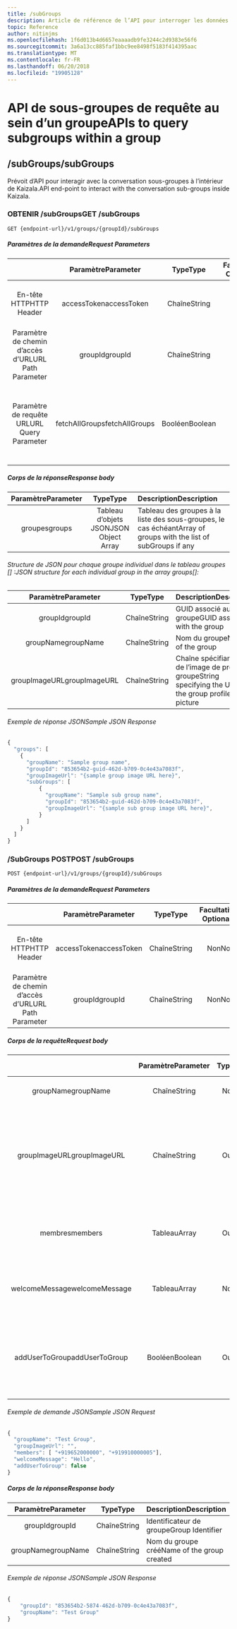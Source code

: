 ```yaml
---
title: /subGroups
description: Article de référence de l’API pour interroger les données sous-groupe
topic: Reference
author: nitinjms
ms.openlocfilehash: 1f6d013b4d6657eaaaadb9fe3244c2d9383e56f6
ms.sourcegitcommit: 3a6a13cc885faf1bbc9ee8498f5183f414395aac
ms.translationtype: MT
ms.contentlocale: fr-FR
ms.lasthandoff: 06/20/2018
ms.locfileid: "19905128"
---
```

# <a name="apis-to-query-subgroups-within-a-group"></a><span data-ttu-id="64a63-103">API de sous-groupes de requête au sein d’un groupe</span><span class="sxs-lookup"><span data-stu-id="64a63-103">APIs to query subgroups within a group</span></span>
## <a name="subgroups"></a><span data-ttu-id="64a63-104">/subGroups</span><span class="sxs-lookup"><span data-stu-id="64a63-104">/subGroups</span></span>
<span data-ttu-id="64a63-105">Prévoit d’API pour interagir avec la conversation sous-groupes à l’intérieur de Kaizala.</span><span class="sxs-lookup"><span data-stu-id="64a63-105">API end-point to interact with the conversation sub-groups inside Kaizala.</span></span>

### <a name="get-subgroups"></a><span data-ttu-id="64a63-106">OBTENIR /subGroups</span><span class="sxs-lookup"><span data-stu-id="64a63-106">GET /subGroups</span></span>

    GET {endpoint-url}/v1/groups/{groupId}/subGroups

##### <a name="request-parameters"></a><span data-ttu-id="64a63-107">Paramètres de la demande</span><span class="sxs-lookup"><span data-stu-id="64a63-107">Request Parameters</span></span>

|  | <span data-ttu-id="64a63-108">Paramètre</span><span class="sxs-lookup"><span data-stu-id="64a63-108">Parameter</span></span> | <span data-ttu-id="64a63-109">Type</span><span class="sxs-lookup"><span data-stu-id="64a63-109">Type</span></span> | <span data-ttu-id="64a63-110">Facultatif ?</span><span class="sxs-lookup"><span data-stu-id="64a63-110">Optional?</span></span> | <span data-ttu-id="64a63-111">Description</span><span class="sxs-lookup"><span data-stu-id="64a63-111">Description</span></span> |
| :---: | :---: | :---: | :---: | :--- |
| <span data-ttu-id="64a63-112">En-tête HTTP</span><span class="sxs-lookup"><span data-stu-id="64a63-112">HTTP Header</span></span> | <span data-ttu-id="64a63-113">accessToken</span><span class="sxs-lookup"><span data-stu-id="64a63-113">accessToken</span></span> | <span data-ttu-id="64a63-114">Chaîne</span><span class="sxs-lookup"><span data-stu-id="64a63-114">String</span></span> | <span data-ttu-id="64a63-115">Non</span><span class="sxs-lookup"><span data-stu-id="64a63-115">No</span></span> | <span data-ttu-id="64a63-116">Reçu à partir de la fin de l’authentification par jeton d’accès</span><span class="sxs-lookup"><span data-stu-id="64a63-116">Access Token received from the auth end-point</span></span> |
| <span data-ttu-id="64a63-117">Paramètre de chemin d’accès d’URL</span><span class="sxs-lookup"><span data-stu-id="64a63-117">URL Path Parameter</span></span> | <span data-ttu-id="64a63-118">groupId</span><span class="sxs-lookup"><span data-stu-id="64a63-118">groupId</span></span> | <span data-ttu-id="64a63-119">Chaîne</span><span class="sxs-lookup"><span data-stu-id="64a63-119">String</span></span> | <span data-ttu-id="64a63-120">Non</span><span class="sxs-lookup"><span data-stu-id="64a63-120">No</span></span> | <span data-ttu-id="64a63-121">GUID représentant le groupId de la ressource groupe spécifique</span><span class="sxs-lookup"><span data-stu-id="64a63-121">GUID representing the groupId of the specific group resource</span></span> |
| <span data-ttu-id="64a63-122">Paramètre de requête URL</span><span class="sxs-lookup"><span data-stu-id="64a63-122">URL Query Parameter</span></span> | <span data-ttu-id="64a63-123">fetchAllGroups</span><span class="sxs-lookup"><span data-stu-id="64a63-123">fetchAllGroups</span></span> | <span data-ttu-id="64a63-124">Booléen</span><span class="sxs-lookup"><span data-stu-id="64a63-124">Boolean</span></span> | <span data-ttu-id="64a63-125">Oui</span><span class="sxs-lookup"><span data-stu-id="64a63-125">Yes</span></span> | <span data-ttu-id="64a63-126">Paramètre pour spécifier si vous souhaitez extraire tous les sous-groupes dans la hiérarchie</span><span class="sxs-lookup"><span data-stu-id="64a63-126">Parameter to specify if you would like to fetch all the subGroups across the hierarchy</span></span> |

##### <a name="response-body"></a><span data-ttu-id="64a63-127">Corps de la réponse</span><span class="sxs-lookup"><span data-stu-id="64a63-127">Response body</span></span>

| <span data-ttu-id="64a63-128">Paramètre</span><span class="sxs-lookup"><span data-stu-id="64a63-128">Parameter</span></span> | <span data-ttu-id="64a63-129">Type</span><span class="sxs-lookup"><span data-stu-id="64a63-129">Type</span></span> | <span data-ttu-id="64a63-130">Description</span><span class="sxs-lookup"><span data-stu-id="64a63-130">Description</span></span> |
| :---: | :---: | :--- |
| <span data-ttu-id="64a63-131">groupes</span><span class="sxs-lookup"><span data-stu-id="64a63-131">groups</span></span> | <span data-ttu-id="64a63-132">Tableau d’objets JSON</span><span class="sxs-lookup"><span data-stu-id="64a63-132">JSON Object Array</span></span> | <span data-ttu-id="64a63-133">Tableau des groupes à la liste des sous-groupes, le cas échéant</span><span class="sxs-lookup"><span data-stu-id="64a63-133">Array of groups with the list of subGroups if any</span></span> |

######  <a name="json-structure-for-each-individual-group-in-the-array-groups"></a><span data-ttu-id="64a63-134">Structure de JSON pour chaque groupe individuel dans le tableau groupes [] :</span><span class="sxs-lookup"><span data-stu-id="64a63-134">JSON structure for each individual group in the array groups[]:</span></span>

| <span data-ttu-id="64a63-135">Paramètre</span><span class="sxs-lookup"><span data-stu-id="64a63-135">Parameter</span></span> | <span data-ttu-id="64a63-136">Type</span><span class="sxs-lookup"><span data-stu-id="64a63-136">Type</span></span> | <span data-ttu-id="64a63-137">Description</span><span class="sxs-lookup"><span data-stu-id="64a63-137">Description</span></span> |
| :---: | :---: | :--- |
| <span data-ttu-id="64a63-138">groupId</span><span class="sxs-lookup"><span data-stu-id="64a63-138">groupId</span></span> | <span data-ttu-id="64a63-139">Chaîne</span><span class="sxs-lookup"><span data-stu-id="64a63-139">String</span></span> | <span data-ttu-id="64a63-140">GUID associé au groupe</span><span class="sxs-lookup"><span data-stu-id="64a63-140">GUID associated with the group</span></span> |
| <span data-ttu-id="64a63-141">groupName</span><span class="sxs-lookup"><span data-stu-id="64a63-141">groupName</span></span> | <span data-ttu-id="64a63-142">Chaîne</span><span class="sxs-lookup"><span data-stu-id="64a63-142">String</span></span> | <span data-ttu-id="64a63-143">Nom du groupe</span><span class="sxs-lookup"><span data-stu-id="64a63-143">Name of the group</span></span> |
| <span data-ttu-id="64a63-144">groupImageURL</span><span class="sxs-lookup"><span data-stu-id="64a63-144">groupImageURL</span></span> | <span data-ttu-id="64a63-145">Chaîne</span><span class="sxs-lookup"><span data-stu-id="64a63-145">String</span></span> | <span data-ttu-id="64a63-146">Chaîne spécifiant l’URL de l’image de profil de groupe</span><span class="sxs-lookup"><span data-stu-id="64a63-146">String specifying the URL of the group profile picture</span></span> |

###### <a name="sample-json-response"></a><span data-ttu-id="64a63-147">Exemple de réponse JSON</span><span class="sxs-lookup"><span data-stu-id="64a63-147">Sample JSON Response</span></span>

```javascript
{
  "groups": [
    {
      "groupName": "Sample group name",
      "groupId": "853654b2-guid-462d-b709-0c4e43a7083f",
      "groupImageUrl": "{sample group image URL here}",
      "subGroups": [
          {
            "groupName": "Sample sub group name",
            "groupId": "853654b2-guid-462d-b709-0c4e43a7083f",
            "groupImageUrl": "{sample sub group image URL here}",
          }
      ]
    }
  ]
}
```

### <a name="post-subgroups"></a><span data-ttu-id="64a63-148">/SubGroups POST</span><span class="sxs-lookup"><span data-stu-id="64a63-148">POST /subGroups</span></span>

    POST {endpoint-url}/v1/groups/{groupId}/subGroups

##### <a name="request-parameters"></a><span data-ttu-id="64a63-149">Paramètres de la demande</span><span class="sxs-lookup"><span data-stu-id="64a63-149">Request Parameters</span></span>

|  | <span data-ttu-id="64a63-150">Paramètre</span><span class="sxs-lookup"><span data-stu-id="64a63-150">Parameter</span></span> | <span data-ttu-id="64a63-151">Type</span><span class="sxs-lookup"><span data-stu-id="64a63-151">Type</span></span> | <span data-ttu-id="64a63-152">Facultatif ?</span><span class="sxs-lookup"><span data-stu-id="64a63-152">Optional?</span></span> | <span data-ttu-id="64a63-153">Description</span><span class="sxs-lookup"><span data-stu-id="64a63-153">Description</span></span> |
| :---: | :---: | :---: | :---: | :--- |
| <span data-ttu-id="64a63-154">En-tête HTTP</span><span class="sxs-lookup"><span data-stu-id="64a63-154">HTTP Header</span></span> | <span data-ttu-id="64a63-155">accessToken</span><span class="sxs-lookup"><span data-stu-id="64a63-155">accessToken</span></span> | <span data-ttu-id="64a63-156">Chaîne</span><span class="sxs-lookup"><span data-stu-id="64a63-156">String</span></span> | <span data-ttu-id="64a63-157">Non</span><span class="sxs-lookup"><span data-stu-id="64a63-157">No</span></span> | <span data-ttu-id="64a63-158">Reçu à partir de la fin de l’authentification par jeton d’accès</span><span class="sxs-lookup"><span data-stu-id="64a63-158">Access Token received from the auth end-point</span></span> |
| <span data-ttu-id="64a63-159">Paramètre de chemin d’accès d’URL</span><span class="sxs-lookup"><span data-stu-id="64a63-159">URL Path Parameter</span></span> | <span data-ttu-id="64a63-160">groupId</span><span class="sxs-lookup"><span data-stu-id="64a63-160">groupId</span></span> | <span data-ttu-id="64a63-161">Chaîne</span><span class="sxs-lookup"><span data-stu-id="64a63-161">String</span></span> | <span data-ttu-id="64a63-162">Non</span><span class="sxs-lookup"><span data-stu-id="64a63-162">No</span></span> | <span data-ttu-id="64a63-163">GUID représentant le groupId de la ressource groupe spécifique</span><span class="sxs-lookup"><span data-stu-id="64a63-163">GUID representing the groupId of the specific group resource</span></span> |

##### <a name="request-body"></a><span data-ttu-id="64a63-164">Corps de la requête</span><span class="sxs-lookup"><span data-stu-id="64a63-164">Request body</span></span>

|  | <span data-ttu-id="64a63-165">Paramètre</span><span class="sxs-lookup"><span data-stu-id="64a63-165">Parameter</span></span> | <span data-ttu-id="64a63-166">Type</span><span class="sxs-lookup"><span data-stu-id="64a63-166">Type</span></span> | <span data-ttu-id="64a63-167">Facultatif ?</span><span class="sxs-lookup"><span data-stu-id="64a63-167">Optional?</span></span> | <span data-ttu-id="64a63-168">Description</span><span class="sxs-lookup"><span data-stu-id="64a63-168">Description</span></span> |
| :---: | :---: | :---: | :---: | :--- |
| <span data-ttu-id="64a63-169">groupName</span><span class="sxs-lookup"><span data-stu-id="64a63-169">groupName</span></span> | <span data-ttu-id="64a63-170">Chaîne</span><span class="sxs-lookup"><span data-stu-id="64a63-170">String</span></span> | <span data-ttu-id="64a63-171">Non</span><span class="sxs-lookup"><span data-stu-id="64a63-171">No</span></span> | <span data-ttu-id="64a63-172">Nom du groupe sub</span><span class="sxs-lookup"><span data-stu-id="64a63-172">Name of the sub group</span></span> |
| <span data-ttu-id="64a63-173">groupImageURL</span><span class="sxs-lookup"><span data-stu-id="64a63-173">groupImageURL</span></span> | <span data-ttu-id="64a63-174">Chaîne</span><span class="sxs-lookup"><span data-stu-id="64a63-174">String</span></span> | <span data-ttu-id="64a63-175">Oui</span><span class="sxs-lookup"><span data-stu-id="64a63-175">Yes</span></span> | <span data-ttu-id="64a63-176">URL de support de l’image de groupe ; Image doit être téléchargé via le chemin d’accès/Media</span><span class="sxs-lookup"><span data-stu-id="64a63-176">Media URL of the group image; Image needs to be uploaded through the /media path</span></span> |
| <span data-ttu-id="64a63-177">membres</span><span class="sxs-lookup"><span data-stu-id="64a63-177">members</span></span> | <span data-ttu-id="64a63-178">Tableau</span><span class="sxs-lookup"><span data-stu-id="64a63-178">Array</span></span> | <span data-ttu-id="64a63-179">Oui</span><span class="sxs-lookup"><span data-stu-id="64a63-179">Yes</span></span> | <span data-ttu-id="64a63-180">Tableau de chaînes de numéros de téléphone au format correct</span><span class="sxs-lookup"><span data-stu-id="64a63-180">String array of well-formatted phone numbers</span></span> |
| <span data-ttu-id="64a63-181">welcomeMessage</span><span class="sxs-lookup"><span data-stu-id="64a63-181">welcomeMessage</span></span> | <span data-ttu-id="64a63-182">Tableau</span><span class="sxs-lookup"><span data-stu-id="64a63-182">Array</span></span> | <span data-ttu-id="64a63-183">Non</span><span class="sxs-lookup"><span data-stu-id="64a63-183">No</span></span> | <span data-ttu-id="64a63-184">Tableau de chaînes de numéros de téléphone au format correct</span><span class="sxs-lookup"><span data-stu-id="64a63-184">String array of well-formatted phone numbers</span></span>  |
| <span data-ttu-id="64a63-185">addUserToGroup</span><span class="sxs-lookup"><span data-stu-id="64a63-185">addUserToGroup</span></span> | <span data-ttu-id="64a63-186">Booléen</span><span class="sxs-lookup"><span data-stu-id="64a63-186">Boolean</span></span> | <span data-ttu-id="64a63-187">Oui</span><span class="sxs-lookup"><span data-stu-id="64a63-187">Yes</span></span> | <span data-ttu-id="64a63-188">La valeur False si l’utilisateur appelant ne doit pas être ajouté au groupe par défaut</span><span class="sxs-lookup"><span data-stu-id="64a63-188">Set to False if the calling user should not be added to the group by default</span></span>  |


###### <a name="sample-json-request"></a><span data-ttu-id="64a63-189">Exemple de demande JSON</span><span class="sxs-lookup"><span data-stu-id="64a63-189">Sample JSON Request</span></span>

```javascript
{
  "groupName": "Test Group",
  "groupImageUrl": "",
  "members": [ "+919652000000", "+919910000005"],
  "welcomeMessage": "Hello",
  "addUserToGroup": false
}
```

##### <a name="response-body"></a><span data-ttu-id="64a63-190">Corps de la réponse</span><span class="sxs-lookup"><span data-stu-id="64a63-190">Response body</span></span>

| <span data-ttu-id="64a63-191">Paramètre</span><span class="sxs-lookup"><span data-stu-id="64a63-191">Parameter</span></span> | <span data-ttu-id="64a63-192">Type</span><span class="sxs-lookup"><span data-stu-id="64a63-192">Type</span></span> | <span data-ttu-id="64a63-193">Description</span><span class="sxs-lookup"><span data-stu-id="64a63-193">Description</span></span> |
| :---: | :---: | :--- |
| <span data-ttu-id="64a63-194">groupId</span><span class="sxs-lookup"><span data-stu-id="64a63-194">groupId</span></span> | <span data-ttu-id="64a63-195">Chaîne</span><span class="sxs-lookup"><span data-stu-id="64a63-195">String</span></span> | <span data-ttu-id="64a63-196">Identificateur de groupe</span><span class="sxs-lookup"><span data-stu-id="64a63-196">Group Identifier</span></span> |
| <span data-ttu-id="64a63-197">groupName</span><span class="sxs-lookup"><span data-stu-id="64a63-197">groupName</span></span> | <span data-ttu-id="64a63-198">Chaîne</span><span class="sxs-lookup"><span data-stu-id="64a63-198">String</span></span> | <span data-ttu-id="64a63-199">Nom du groupe créé</span><span class="sxs-lookup"><span data-stu-id="64a63-199">Name of the group created</span></span> |


###### <a name="sample-json-response"></a><span data-ttu-id="64a63-200">Exemple de réponse JSON</span><span class="sxs-lookup"><span data-stu-id="64a63-200">Sample JSON Response</span></span>

```javascript
{
    "groupId": "853654b2-5874-462d-b709-0c4e43a7083f",
    "groupName": "Test Group"
}
```
